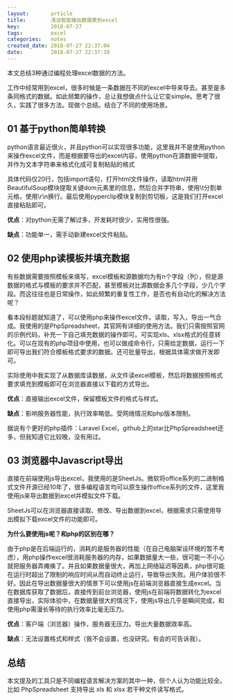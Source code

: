 ```yaml
---
layout:       article
title:        浅谈智能输出数据表到excel
key:          2018-07-27
tags:         excel
categories:   notes
created_date: 2018-07-27 22:37:04
date:         2018-07-27 22:37:10
---
```


本文总结3种通过编程处理excel数据的方法。

<!--more-->

工作中经常用到excel，很多时候是一条数据在不同的excel中导来导去。甚至是多条同格式的数据。如此频繁的操作，总让我想做点什么让它变simple。思考了很久，实践了很多方法。现做个总结。结合了不同的使用场景。

## 01 基于python简单转换

python语言最近很火，并且python可以实现很多功能，这里我并不是使用python来操作excel文件，而是根据要导出的excel内容，使用python在源数据中提取，并作为文本字符串来格式化成可复制粘贴的格式

具体代码仅20行，包括import语句，打开html文件操作，读取html并用BeautifulSoup模块提取关键dom元素里的信息，然后合并字符串，使用\t分割单元格，使用\r\n换行。最后使用pyperclip模块复制到剪切板，这是我们打开excel直接粘贴即可。


**优点**：对python无需了解过多，开发耗时很少，实用性很强。

**缺点**：功能单一，需手动新建excel文件粘贴。

## 02 使用php读模板并填充数据

有些数据需要按照模板来填写，excel模板和源数据均为有n个字段（列），但是源数据的格式与模板的要求并不匹配，甚至模板对比源数据会多几个字段，少几个字段。而这往往也是日常操作，如此频繁的重复性工作，是否也有自动化的解决方法呢？


看本段标题就知道了，可以使用php来操作excel文件。读取，写入，导出一气合成。我使用的是PhpSpreadsheet，其官网有详细的使用方法。我们只需按照官网的示例代码，补充一下自己填充数据的操作即可。可实现xls、xlsx格式的任意转化。可以在现有的php项目中使用，也可以做成命令行，只需给定数据，运行一下即可导出我们符合模板格式要求的数据。还可批量导出，根据具体需求做开发即可。


实际使用中我实现了从数据库读数据，从文件读excel模板，然后将数据按照格式要求填充到模板即可在浏览器直接以下载的方式导出。


**优点**：直接输出excel文件，保留模板文件的格式与样式。

**缺点**：影响服务器性能，执行效率略低。受网络情况和php版本限制。


据说有个更好的php插件：Laravel Excel，github上的star比PhpSpreadsheet还多，但我知道它比较晚，没有用过。

## 03 浏览器中Javascript导出

直接在前端使用js导出excel，我使用的是SheetJs。微软将office系列的二进制格式文件开源已经10年了，很多编程语言均可以原生操作office系列的文件，这里我使用js来导出数据到excel并模拟文件下载。


SheetJs可以在浏览器直接读取、修改、导出数据到excel，根据需求只需使用导出模拟下载excel文件的功能即可。


**为什么要使用js呢？和php的区别在哪？**


由于php是在后端运行的，消耗的是服务器的性能（在自己电脑架设环境的暂不考虑），用php操作excel很消耗服务器的内存，如果数据量大一些，很可能一不小心就把服务器弄瘫痪了。并且如果数据量很大，再加上网络延迟等因素，php很可能在运行时超出了限制的响应时间从而自动终止运行，导致导出失败。用户体验很不好。因此在导出数据量很大的情景下可以使用js在前端浏览器直接生成excel。当在数据库获取了数据后，直接传到前台浏览器，使用js在前端将数据转化为excel直接导出，实际体验中，在数据量很大的情况下，使用js导出几乎是瞬间完成，和使用php需漫长等待的执行效率比毫无压力。


**优点**：客户端（浏览器）操作，服务器无压力。导出大量数据效率高。

**缺点**：无法设置格式和样式（我不会设置，也没研究。有会的可告诉我）。

## 总结

本文提及的工具只是不同编程语言解决方案的其中一种，但个人认为功能比较全。比如 PhpSpreadsheet 支持导出  xls 和 xlsx 若干种文件读写格式。